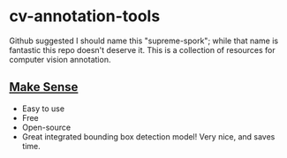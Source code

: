 # cv-annotation-tools
Github suggested I should name this "supreme-spork"; while that name is fantastic this repo doesn't deserve it. This is a collection of resources for computer vision annotation.


## [Make Sense](https://www.makesense.ai/)

- Easy to use
- Free
- Open-source
- Great integrated bounding box detection model! Very nice, and saves time.
